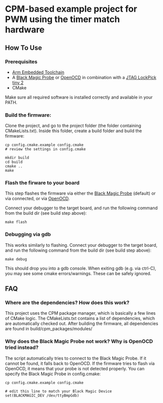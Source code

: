 # CPM-based example project for PWM using the timer match hardware

## How To Use

### Prerequisites

- [Arm Embedded Toolchain](https://developer.arm.com/open-source/gnu-toolchain/gnu-rm/downloads)
- A [Black Magic Probe](https://github.com/blacksphere/blackmagic/wiki) or [OpenOCD](http://openocd.org) in combination with a [JTAG LockPick tiny 2](http://www.distortec.com/jtag-lock-pick-tiny-2/)
- CMake

Make sure all required software is installed correctly and available in your PATH.

### Build the firmware:

Clone the project, and go to the project folder (the folder containing CMakeLists.txt).
Inside this folder, create a build folder and build the firmware:
```
cp config.cmake.example config.cmake
# review the settings in config.cmake

mkdir build
cd build
cmake ..
make
```

### Flash the firware to your board

This step flashes the firmware via either the [Black Magic Probe](https://github.com/blacksphere/blackmagic/wiki) (default) or via connected, or via [OpenOCD](http://openocd.org).

Connect your debugger to the target board, and run the following command from the build dir (see build step above):
```
make flash
```

### Debugging via gdb

This works similarly to flashing.
Connect your debugger to the target board, and run the following command from the build dir (see build step above):
```
make debug
```
This should drop you into a gdb console.
When exiting gdb (e.g. via ctrl-C), you may see some cmake errors/warnings. These can be safely ignored.


## FAQ

### Where are the dependencies? How does this work?

This project uses the CPM package manager, which is basically a few lines of CMake logic.
The CMakeLists.txt contains a list of dependencies, which are automatically checked out.
After building the firmware, all dependencies are found in build/cpm_packages/modules/


### Why does the Black Magic Probe not work? Why is OpenOCD tried instead?

The script automatically tries to connect to the Black Magic Probe. If it cannot be found, it falls back to OpenOCD.
If the firmware tries to flash via OpenOCD, it means that your probe is not detected properly.
You can specify the Black Magic Probe in config.cmake:
```
cp config.cmake.example config.cmake

# edit this line to match your Black Magic Device
set(BLACKMAGIC_DEV /dev/ttyBmpGdb)
```

